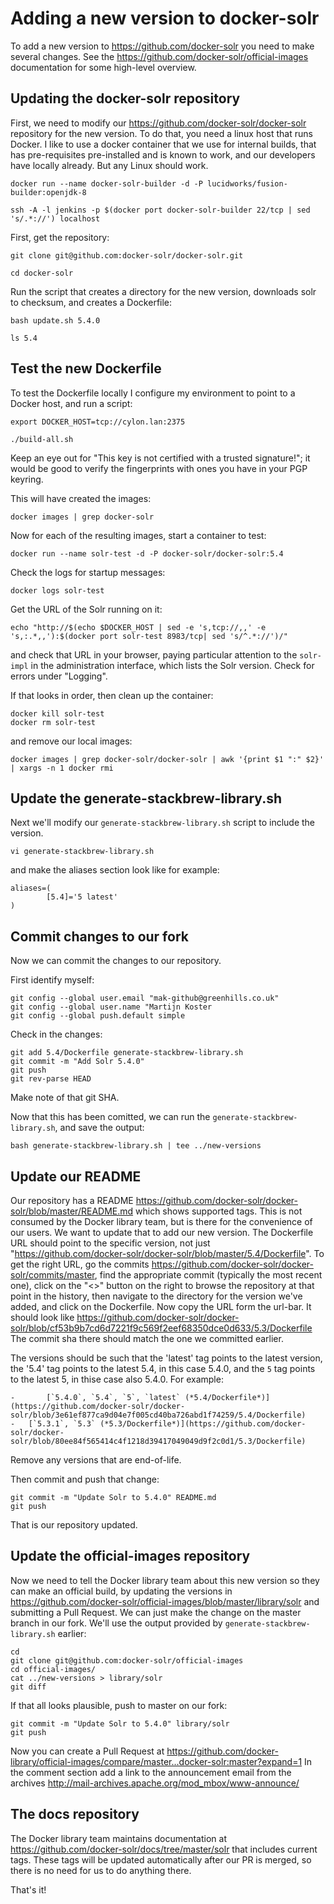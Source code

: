 # Adding a new version to docker-solr

To add a new version to https://github.com/docker-solr you need to make several changes.
See the https://github.com/docker-solr/official-images documentation for some high-level overview.

## Updating the docker-solr repository

First, we need to modify our https://github.com/docker-solr/docker-solr repository for the new version.
To do that, you need a linux host that runs Docker.
I like to use a docker container that we use for internal builds, that has pre-requisites pre-installed and is known to work, and our developers have locally already. But any Linux should work.

```
docker run --name docker-solr-builder -d -P lucidworks/fusion-builder:openjdk-8

ssh -A -l jenkins -p $(docker port docker-solr-builder 22/tcp | sed 's/.*://') localhost
```

First, get the repository:

```
git clone git@github.com:docker-solr/docker-solr.git

cd docker-solr
```

Run the script that creates a directory for the new version, downloads solr to checksum, and creates a Dockerfile:

```
bash update.sh 5.4.0

ls 5.4
```

## Test the new Dockerfile

To test the Dockerfile locally I configure my environment to point to a Docker host, and run a script:

```
export DOCKER_HOST=tcp://cylon.lan:2375

./build-all.sh
```

Keep an eye out for "This key is not certified with a trusted signature!"; it would be good to verify the fingerprints with ones you have in your PGP keyring.

This will have created the images:

```
docker images | grep docker-solr
```

Now for each of the resulting images, start a container to test:

```
docker run --name solr-test -d -P docker-solr/docker-solr:5.4
```

Check the logs for startup messages:

```
docker logs solr-test
```

Get the URL of the Solr running on it:

```
echo "http://$(echo $DOCKER_HOST | sed -e 's,tcp://,,' -e 's,:.*,,'):$(docker port solr-test 8983/tcp| sed 's/^.*://')/"
```

and check that URL in your browser, paying particular attention to the `solr-impl` in the administration interface, which lists the Solr version.
Check for errors under "Logging".

If that looks in order, then clean up the container:

```
docker kill solr-test
docker rm solr-test
```

and remove our local images:

```
docker images | grep docker-solr/docker-solr | awk '{print $1 ":" $2}' | xargs -n 1 docker rmi
```

## Update the generate-stackbrew-library.sh

Next we'll modify our `generate-stackbrew-library.sh` script to include the version.

```
vi generate-stackbrew-library.sh
```
and make the aliases section look like for example:
```
aliases=(
        [5.4]='5 latest'
)
```

## Commit changes to our fork

Now we can commit the changes to our repository.

First identify myself:

```
git config --global user.email "mak-github@greenhills.co.uk"
git config --global user.name "Martijn Koster
git config --global push.default simple
```	

Check in the changes:

```
git add 5.4/Dockerfile generate-stackbrew-library.sh
git commit -m "Add Solr 5.4.0" 
git push
git rev-parse HEAD
```

Make note of that git SHA.

Now that this has been comitted, we can run the `generate-stackbrew-library.sh`, and save the output:

```
bash generate-stackbrew-library.sh | tee ../new-versions
```


## Update our README

Our repository has a README https://github.com/docker-solr/docker-solr/blob/master/README.md which shows
supported tags. This is not consumed by the Docker library team, but is there for the convenience of
our users. We want to update that to add our new version. The Dockerfile URL should point to the
specific version, not just "https://github.com/docker-solr/docker-solr/blob/master/5.4/Dockerfile".
To get the right URL, go the commits https://github.com/docker-solr/docker-solr/commits/master, find the
appropriate commit (typically the most recent one), click on the "<>" button on the right to browse
the repository at that point in the history, then navigate to the directory for the version we've
added, and click on the Dockerfile. Now copy the URL form the url-bar. It should look like
https://github.com/docker-solr/docker-solr/blob/cf53b9b7cd6d7221f9c569f2eef68350dce0d633/5.3/Dockerfile
The commit sha there should match the one we committed earlier.

The versions should be such that the 'latest' tag points to the latest version, the '5.4' tag points
to the latest 5.4, in this case 5.4.0, and the `5` tag points to the latest 5, in thise case also 5.4.0.
For example:

```
-       [`5.4.0`, `5.4`, `5`, `latest` (*5.4/Dockerfile*)](https://github.com/docker-solr/docker-solr/blob/3e61ef877ca9d04e7f005cd40ba726abd1f74259/5.4/Dockerfile)
-	[`5.3.1`, `5.3` (*5.3/Dockerfile*)](https://github.com/docker-solr/docker-solr/blob/80ee84f565414c4f1218d39417049049d9f2c0d1/5.3/Dockerfile)
```

Remove any versions that are end-of-life.

Then commit and push that change:

```
git commit -m "Update Solr to 5.4.0" README.md
git push
```

That is our repository updated.

## Update the official-images repository

Now we need to tell the Docker library team about this new version so they can make an official build,
by updating the versions in https://github.com/docker-solr/official-images/blob/master/library/solr
and submitting a Pull Request. We can just make the change on the master branch in our fork.
We'll use the output provided by `generate-stackbrew-library.sh` earlier:

```
cd
git clone git@github.com:docker-solr/official-images
cd official-images/
cat ../new-versions > library/solr 
git diff
```

If that all looks plausible, push to master on our fork:

```
git commit -m "Update Solr to 5.4.0" library/solr
git push
```

Now you can create a Pull Request at https://github.com/docker-library/official-images/compare/master...docker-solr:master?expand=1
In the comment section add a link to the announcement email from the archives http://mail-archives.apache.org/mod_mbox/www-announce/

## The docs repository

The Docker library team maintains documentation at https://github.com/docker-solr/docs/tree/master/solr that includes current tags.
These tags will be updated automatically after our PR is merged, so there is no need for us to do anything there.

That's it!
